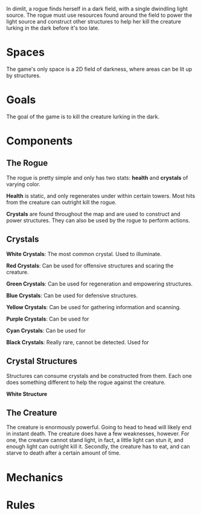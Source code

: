 
In dimlit, a rogue finds herself in a dark field, with a single dwindling light source. The rogue must use resources found around the field to power the light source and construct other structures to help her kill the creature lurking in the dark before it's too late.

# Spaces

The game's only space is a 2D field of darkness, where areas can be lit up by structures.

# Goals

The goal of the game is to kill the creature lurking in the dark.

# Components

## The Rogue

The rogue is pretty simple and only has two stats: **health** and **crystals** of varying color.

**Health** is static, and only regenerates under within certain towers. Most hits from the creature can outright kill the rogue.

**Crystals** are found throughout the map and are used to construct and power structures. They can also be used by the rogue to perform actions.

## Crystals

**White Crystals**: The most common crystal. Used to illuminate.

**Red Crystals**: Can be used for offensive structures and scaring the creature.

**Green Crystals**: Can be used for regeneration and empowering structures.

**Blue Crystals**: Can be used for defensive structures.

**Yellow Crystals**: Can be used for gathering information and scanning.

**Purple Crystals**: Can be used for

**Cyan Crystals**: Can be used for

**Black Crystals**: Really rare, cannot be detected. Used for

## Crystal Structures

Structures can consume crystals and be constructed from them. Each one does something different to help the rogue against the creature.

**White Structure**

## The Creature

The creature is enormously powerful. Going to head to head will likely end in instant death. The creature does have a few weaknesses, however. For one, the creature cannot stand light, in fact, a little light can stun it, and enough light can outright kill it. Secondly, the creature has to eat, and can starve to death after a certain amount of time.

# Mechanics

# Rules

